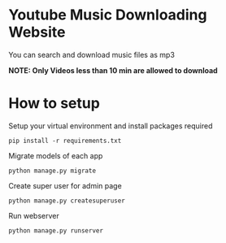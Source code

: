 # Youtube Music Downloading Website

You can search and download music files as mp3

**NOTE: Only Videos less than 10 min are allowed to download**

# How to setup

Setup your virtual environment and install packages required

`pip install -r requirements.txt`

Migrate models of each app

`python manage.py migrate`

Create super user for admin page

`python manage.py createsuperuser`

Run webserver

`python manage.py runserver`